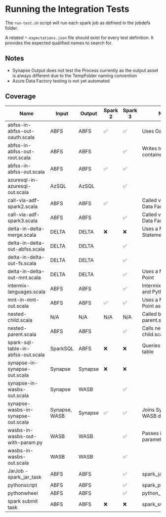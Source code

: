 # Running the Integration Tests

The `run-test.sh` script will run each spark job as defined in the jobdefs folder.

A related `*-expectations.json` file should exist for every test definition. It provides the expected qualified names to search for.

## Notes

* Synapse Output does not test the Process currently as the output asset is always different due to the TempFolder naming convention
* Azure Data Factory testing is not yet automated

## Coverage

|Name|Input|Output|Spark 2|Spark 3|Note|
|----|----|----|----|----|----|
|abfss-in-abfss-out-oauth.scala|ABFS|ABFS|✅|✅|Uses Oauth|
|abfss-in-abfss-out-root.scala|ABFS|ABFS||✅|Writes to root of container|
|abfss-in-abfss-out.scala|ABFS|ABFS|✅|✅||
|azuresql-in-azuresql-out.scala|AzSQL|AzSQL||✅||
|call-via-adf-spark2.scala|ABFS|ABFS|✅||Called via Azure Data Factory|
|call-via-adf-spark3.scala|ABFS|ABFS||✅|Called via Azure Data Factory|
|delta-in-delta-merge.scala|DELTA|DELTA|❌|❌|Uses a Merge Statement|
|delta-in-delta-out-abfss.scala|DELTA|DELTA||✅||
|delta-in-delta-out-fs.scala|DELTA|DELTA||✅||
|delta-in-delta-out-mnt.scala|DELTA|DELTA||✅|Uses a Mount Point|
|intermix-languages.scala|ABFS|ABFS||✅|Intermixes scala and Python|
|mnt-in-mnt-out.scala|ABFS|ABFS|✅|✅|Uses a Mount Point as Output|
|nested-child.scala|N/A|N/A|N/A|N/A|Called by nested-parent.scala|
|nested-parent.scala|ABFS|ABFS||✅|Calls nested-child.scala|
|spark-sql-table-in-abfss-out.scala|SparkSQL|ABFS|❌|❌|Queries Spark SQL table|
|synapse-in-synapse-out.scala|Synapse|Synapse|❌|❌||
|synapse-in-wasbs-out.scala|Synapse|WASB||✅||
|synapse-wasbs-in-synapse-out.scala|Synapse, WASB|Synapse|✅|✅|Joins Synapse and WASB data|
|wasbs-in-wasbs-out-with-param.py|WASB|WASB||✅|Passes in a parameter to job|
|wasbs-in-wasbs-out.scala|WASB|WASB||✅||
|JarJob - spark_jar_task|ABFS|ABFS||✅|spark_jar_task|
|pythonscript|ABFS|ABFS||✅|spark_python_task|
|pythonwheel|ABFS|ABFS||✅|python_wheel_task|
|spark submit task|ABFS|ABFS|❌|❌|spark_submit_task|
